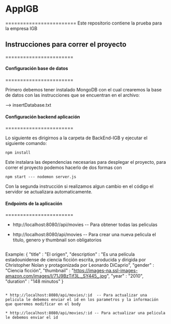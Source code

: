 # AppIGB
========================
Este repositorio contiene la prueba para la empresa IGB

## Instrucciones para correr el proyecto
=======================

#### Configuración base de datos
=======================

Primero debemos tener instalado MongoDB con el cual crearemos la base de datos con las instrucciones que se encuentran en el archivo:

--> insertDatabase.txt


#### Configuración backend aplicación
=======================

Lo siguiente es dirigirnos a la carpeta de BackEnd-IGB y ejecutar el siguiente comando:

  ```
npm install 
  ```

  Este instalara las dependencias necesarias para desplegar el proyecto, para correr el proyecto podemos hacerlo de dos formas con 

  ```
npm start --- nodemon server.js
  ```

Con la segunda instrucción si realizamos algun cambio en el código el servidor se actualizara automaticamente.

#### Endpoints de la aplicación
=======================

* http://localhost:8080//api/movies  -- Para obtener todas las peliculas
 
* http://localhost:8080/api/movies   -- Para crear una nueva pelicula el titulo, genero y thumbnail son obligatorios

  ```
Example: {
	"title" 			: "El origen",
    "description" 	: "Es una película estadounidense de ciencia ficción escrita, producida y dirigida por Christopher Nolan y protagonizada por Leonardo DiCaprio",
    "gender"        : "Ciencia ficción",
    "thumbnail" 		: "https://images-na.ssl-images-amazon.com/images/I/71J9BzTif3L._SY445_.jpg",
    "year" 		      : "2010",
    "duration" 			: "148 minutos"
}
  ```

 * http://localhost:8080/api/movies/:id  -- Para actualizar una pelicula le debemos enviar el id en los parametros y la información que queremos modificar en el body
 
 * http://localhost:8080/api/movies/:id -- Para actualizar una pelicula le debemos enviar el id
 

